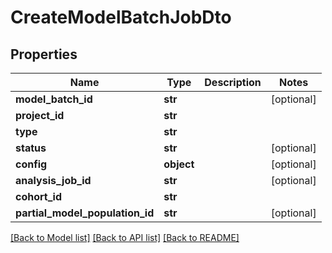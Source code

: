 # CreateModelBatchJobDto

## Properties
Name | Type | Description | Notes
------------ | ------------- | ------------- | -------------
**model_batch_id** | **str** |  | [optional] 
**project_id** | **str** |  | 
**type** | **str** |  | 
**status** | **str** |  | [optional] 
**config** | **object** |  | [optional] 
**analysis_job_id** | **str** |  | [optional] 
**cohort_id** | **str** |  | 
**partial_model_population_id** | **str** |  | [optional] 

[[Back to Model list]](../README.md#documentation-for-models) [[Back to API list]](../README.md#documentation-for-api-endpoints) [[Back to README]](../README.md)

